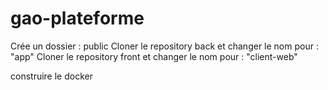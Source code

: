 # gao-plateforme

Crée un dossier : public
Cloner le repository back et changer le nom pour : "app"
Cloner le repository front et changer le nom pour : "client-web"

construire le docker
